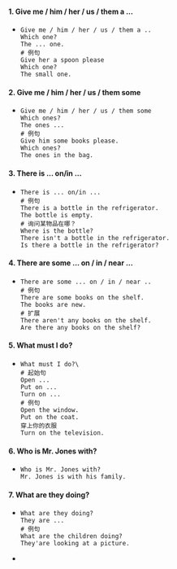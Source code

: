 #### 1. Give me / him / her / us / them a ...

- ```
  Give me / him / her / us / them a ..
  Which one?
  The ... one.
  # 例句
  Give her a spoon please
  Which one?
  The small one.
  ```

#### 2. Give me / him / her / us / them some

- ```
  Give me / him / her / us / them some
  Which ones?
  The ones ...
  # 例句
  Give him some books please.
  Which ones?
  The ones in the bag.
  ```

#### 3. There is ... on/in ...

- ```
  There is ... on/in ...
  # 例句
  There is a bottle in the refrigerator.
  The bottle is empty.
  # 询问某物品在哪？
  Where is the bottle?
  There isn't a bottle in the refrigerator.
  Is there a bottle in the refrigerator?
  ```


#### 4. There are some ... on / in / near ...

- ```
  There are some ... on / in / near ..
  # 例句
  There are some books on the shelf.
  The books are new.
  # 扩展
  There aren't any books on the shelf.
  Are there any books on the shelf?
  ```


#### 5. What must I do?

- ```\
  What must I do?\
  # 起始句
  Open ...
  Put on ...
  Turn on ...
  # 例句
  Open the window.
  Put on the coat.
  穿上你的衣服
  Turn on the television.
  ```

#### 6. Who is Mr. Jones with?

- ```
  Who is Mr. Jones with?
  Mr. Jones is with his family.
  ```

#### 7. What are they doing?

- ```
  What are they doing?
  They are ...
  # 例句
  What are the children doing?
  They'are looking at a picture.
  ```

- 

